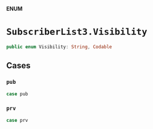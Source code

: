 **ENUM**

# `SubscriberList3.Visibility`

```swift
public enum Visibility: String, Codable
```

## Cases
### `pub`

```swift
case pub
```

### `prv`

```swift
case prv
```
